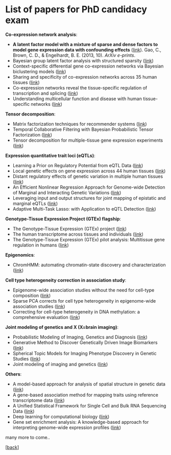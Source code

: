 
# List of papers for PhD candidacy exam


**Co-expression network analysis**:
* **A latent factor model with a mixture of sparse and dense factors to model gene expression data with confounding effects** ([link](https://arxiv.org/abs/1310.4792)). Gao, C., Brown, C. D., & Engelhardt, B. E. (2013, 10). *ArXiv e-prints*.
* Bayesian group latent factor analysis with structured sparsity ([link](http://jmlr.org/papers/volume17/14-472/14-472.pdf))
* Context-specific differential gene co-expression networks via Bayesian biclustering models ([link](http://journals.plos.org/ploscompbiol/article?id=10.1371/journal.pcbi.1004791))
* Sharing and specificity of co-expression networks across 35 human tissues ([link](http://journals.plos.org/ploscompbiol/article?id=10.1371/journal.pcbi.1004220))
* Co-expression networks reveal the tissue-specific regulation of transcription and splicing ([link](http://biorxiv.org/content/early/2016/10/02/078741))
* Understanding multicellular function and disease with human tissue-specific networks ([link](https://www.nature.com/ng/journal/v47/n6/full/ng.3259.html))

**Tensor decomposition**:
* Matrix factorization techniques for recommender systems ([link](http://ieeexplore.ieee.org/document/5197422/))
* Temporal Collaborative Filtering with Bayesian Probabilistic Tensor Factorization ([link](https://www.cs.cmu.edu/~jgc/publication/PublicationPDF/Temporal_Collaborative_Filtering_With_Bayesian_Probabilidtic_Tensor_Factorization.pdf))
* Tensor decomposition for multiple-tissue gene expression experiments ([link](http://www.nature.com/ng/journal/v48/n9/full/ng.3624.html))

**Expression quantitative trait loci (eQTLs)**:
* Learning a Prior on Regulatory Potential from eQTL Data ([link](http://journals.plos.org/plosgenetics/article?id=10.1371/journal.pgen.1000358))
* Local genetic effects on gene expression across 44 human tissues ([link](http://biorxiv.org/content/early/2016/09/09/074450))
* Distant regulatory effects of genetic variation in multiple human tissues ([link](http://biorxiv.org/content/early/2016/09/09/074419))
* An Efficient Nonlinear Regression Approach for Genome-wide Detection of Marginal and Interacting Genetic Variations ([link](http://online.liebertpub.com/doi/10.1089/cmb.2015.0202))
* Leveraging input and output structures for joint mapping of epistatic and marginal eQTLs ([link](https://academic.oup.com/bioinformatics/article/28/12/i137/269401/Leveraging-input-and-output-structures-for-joint))
* Adaptive Multi-Task Lasso: with Application to eQTL Detection ([link](http://www.cs.cmu.edu/~seunghak/NIPS2010_0499.pdf))

**Genotype-Tissue Expression Project (GTEx) flagship**:
* The Genotype-Tissue Expression (GTEx) project ([link](http://www.nature.com/ng/journal/v45/n6/full/ng.2653.html))
* The human transcriptome across tissues and individuals ([link](http://science.sciencemag.org/content/348/6235/660))
* The Genotype-Tissue Expression (GTEx) pilot analysis: Multitissue gene regulation in humans ([link](http://science.sciencemag.org/content/348/6235/648))

**Epigenomics**:
* ChromHMM: automating chromatin-state discovery and characterization ([link](http://www.nature.com/nmeth/journal/v9/n3/full/nmeth.1906.html))

**Cell type heterogeneity correction in association study**:
* Epigenome-wide association studies without the need for cell-type composition ([link](http://www.nature.com/nmeth/journal/v11/n3/full/nmeth.2815.html))
* Sparse PCA corrects for cell type heterogeneity in epigenome-wide association studies ([link](http://www.nature.com/nmeth/journal/v13/n5/full/nmeth.3809.html))
* Correcting for cell-type heterogeneity in DNA methylation: a comprehensive evaluation ([link](http://www.nature.com/nmeth/journal/v14/n3/full/nmeth.4190.html?WT.feed_name=subjects_biological-sciences))

**Joint modeling of genetics and X (X=brain imaging)**:
* Probabilistic Modeling of Imaging, Genetics and Diagnosis ([link](http://ieeexplore.ieee.org/document/7404010/))
* Generative Method to Discover Genetically Driven Image Biomarkers ([link](https://link.springer.com/chapter/10.1007/978-3-319-19992-4_3))
* Spherical Topic Models for Imaging Phenotype Discovery in Genetic Studies ([link](https://www.ncbi.nlm.nih.gov/pmc/articles/PMC4337963/))
* Joint modeling of imaging and genetics ([link](https://www.ncbi.nlm.nih.gov/pubmed/24684016))

**Others**:
* A model-based approach for analysis of spatial structure in genetic data ([link](http://www.nature.com/ng/journal/v44/n6/abs/ng.2285.html))
* A gene-based association method for mapping traits using reference transcriptome data ([link](http://www.nature.com/ng/journal/v47/n9/full/ng.3367.html))
* A Unified Statistical Framework for Single Cell and Bulk RNA Sequencing Data ([link](https://arxiv.org/abs/1609.08028))
* Deep learning for computational biology ([link](http://msb.embopress.org/content/12/7/878))
* Gene set enrichment analysis: A knowledge-based approach for interpreting genome-wide expression profiles ([link](http://www.pnas.org/content/102/43/15545.abstract))



many more to come..

[[back](http://shuo-yang.com)]
